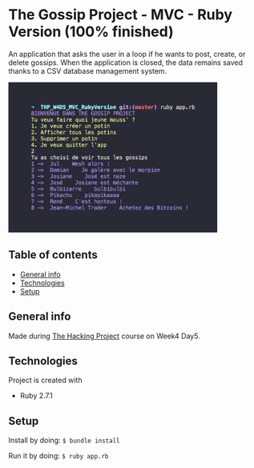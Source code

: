 # The Gossip Project - MVC - Ruby Version (100% finished)
An application that asks the user in a loop if he wants to post, create, or delete gossips.
When the application is closed, the data remains saved thanks to a CSV database management system.

<img src="preview/image.png" height = 300/>


## Table of contents
* [General info](#general-info)
* [Technologies](#technologies)
* [Setup](#setup)

## General info

Made during [The Hacking Project](https://www.thehackingproject.org) course on Week4 Day5.

## Technologies

Project is created with
- Ruby 2.7.1

## Setup

Install by doing:
<code>$ bundle install</code>

Run it by doing:
<code>$ ruby app.rb</code>
